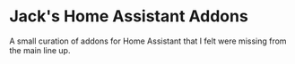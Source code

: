 # Jack's Home Assistant Addons
A small curation of addons for Home Assistant that I felt were missing from the main line up.
